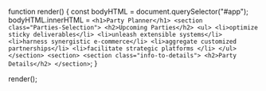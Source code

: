 function render() {
    const bodyHTML = document.querySelector("#app");
    bodyHTML.innerHTML = `
    <h1>Party Planner</h1>
    <section class="Parties-Selection">
     <h2>Upcoming Parties</h2>
    <ul>
    <li>optimize sticky deliverables</li>
    <li>unleash extensible systems</li>
    <li>harness synergistic e-commerce</li>
    <li>aggregate customized partnerships</li>
    <li>facilitate strategic platforms </li>
    </ul>
    </section>
    <section>
    <section class="info-to-details">
    <h2>Party Details</h2>
    </section>
    `;
}

render();
